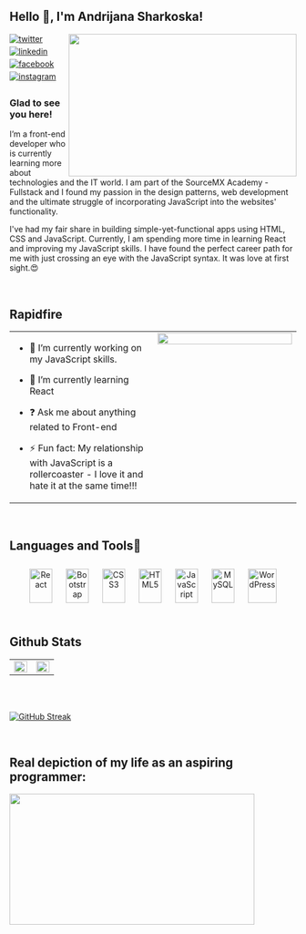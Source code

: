 ## Hello 👋, I'm Andrijana Sharkoska!  
  
<img align='right' src="https://media2.giphy.com/media/RbDKaczqWovIugyJmW/giphy.gif?cid=ecf05e47pe3wzbhcxuqdgolcscfaqknmdnqwihhv7ygfjis9&rid=giphy.gif&ct=g" width="400" height = "250">

<a href="https://twitter.com/sharkoska" target="_blank">
<img src=https://img.shields.io/badge/twitter-%2300acee.svg?&style=for-the-badge&logo=twitter&logoColor=white alt=twitter style="margin-bottom: 5px;" />
</a>

<a href="https://www.linkedin.com/in/andrijana-sharkoska-06a835182/" target="_blank">
<img src=https://img.shields.io/badge/linkedin-%231E77B5.svg?&style=for-the-badge&logo=linkedin&logoColor=white alt=linkedin style="margin-bottom: 5px;" />
</a>
<a href="https://www.facebook.com/a.sh9875/" target="_blank">
<img src=https://img.shields.io/badge/facebook-%232E87FB.svg?&style=for-the-badge&logo=facebook&logoColor=white alt=facebook style="margin-bottom: 5px;" />
</a>
<a href="https://www.instagram.com/andrijana.sharkoskaa/" target="_blank">
<img src=https://img.shields.io/badge/instagram-%23000000.svg?&style=for-the-badge&logo=instagram&logoColor=white alt=instagram style="margin-bottom: 5px;" />
</a>  
  



### Glad to see you here!  
I’m a front-end developer who is currently learning more about technologies and the IT world. I am part of the SourceMX Academy - Fullstack and I found my passion in the design patterns, web development and the ultimate struggle of incorporating JavaScript into the websites' functionality.

I've had my fair share in building simple-yet-functional apps using HTML, CSS and JavaScript. Currently, I am spending more time in learning React and improving my JavaScript skills. I have found the perfect career path for me with just crossing an eye with the JavaScript syntax. It was love at first sight.😍
  

<br/>  


## Rapidfire  
<table><tr><td valign="top" width="50%">

- 🔭 I’m currently working on my JavaScript skills.
  

- 🌱 I’m currently learning React  
  

- ❓ Ask me about anything related to Front-end
  

- ⚡ Fun fact: My relationship with JavaScript is a rollercoaster - I love it and hate it at the same time!!!


</td><td valign="top" width="50%">

<div align="center">
<img src="https://rishavanand.github.io/static/images/greetings.gif" align="center" style="width: 100%" />
</div>  


</td></tr></table>  

<br/>  


## Languages and Tools🙌  
<div align="center">  
<img style="margin: 10px" src="https://profilinator.rishav.dev/skills-assets/react-original-wordmark.svg" alt="React" height="60" width = "40" />  
<img style="margin: 10px" src="https://profilinator.rishav.dev/skills-assets/bootstrap-plain.svg" alt="Bootstrap" height="60" width = "40"/>  
<img style="margin: 10px" src="https://profilinator.rishav.dev/skills-assets/css3-original-wordmark.svg" alt="CSS3" height="60" width = "40" />  
<img style="margin: 10px" src="https://profilinator.rishav.dev/skills-assets/html5-original-wordmark.svg" alt="HTML5" height="60" width = "40" />  
<img style="margin: 10px" src="https://profilinator.rishav.dev/skills-assets/javascript-original.svg" alt="JavaScript" height="60" width = "40" />  
<img style="margin: 10px" src="https://profilinator.rishav.dev/skills-assets/mysql-original-wordmark.svg" alt="MySQL" height="60" width = "40" />  
<img style="margin: 10px" src="https://profilinator.rishav.dev/skills-assets/wordpress.png" alt="WordPress" height="60" width = "50" />  

</div>  

<br/>  


## Github Stats  
<table><tr><td valign="top" width="50%">

<img src="https://github-readme-stats.vercel.app/api?username=andrijanasharkoskaa&show_icons=true&count_private=true&hide_border=true" align="left" style="width: 100%" />

</td><td valign="top" width="50%">

<img src="https://github-readme-stats.vercel.app/api/top-langs/?username=andrijanasharkoskaa&hide_border=true&layout=compact" align="left" style="width: 100%" />

</td></tr></table>  

<br/>  

  

<br/>  

[![GitHub Streak](http://github-readme-streak-stats.herokuapp.com?user=andrijanasharkoskaa&date_format=M%20j%5B%2C%20Y%5D)](https://git.io/streak-stats)  

<br/>  

## Real depiction of my life as an aspiring programmer: 
<img align='center' src="https://media1.giphy.com/media/vrxxqQbyRxYi6scCjT/giphy.gif?cid=ecf05e47pe3wzbhcxuqdgolcscfaqknmdnqwihhv7ygfjis9&rid=giphy.gif&ct=g" width="430" height = "230">


<br />


